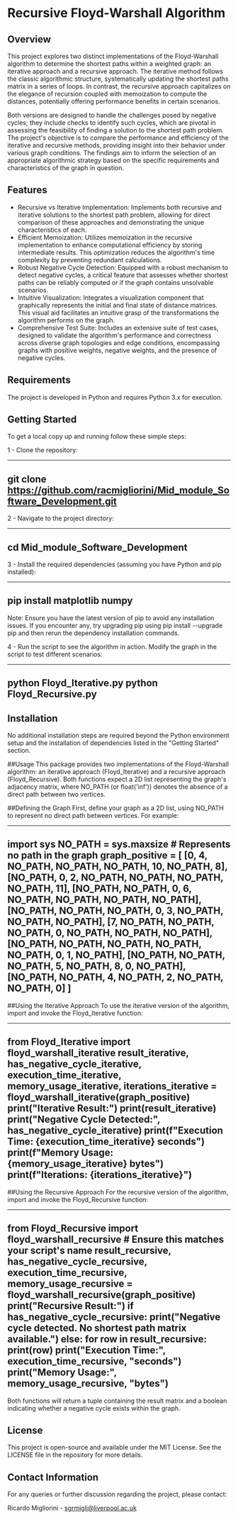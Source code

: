 # Recursive Floyd-Warshall Algorithm

## Overview

This project explores two distinct implementations of the Floyd-Warshall algorithm to determine the shortest paths within a weighted graph: an iterative approach and a recursive approach. The iterative method follows the classic algorithmic structure, systematically updating the shortest paths matrix in a series of loops. In contrast, the recursive approach capitalizes on the elegance of recursion coupled with memoization to compute the distances, potentially offering performance benefits in certain scenarios.

Both versions are designed to handle the challenges posed by negative cycles; they include checks to identify such cycles, which are pivotal in assessing the feasibility of finding a solution to the shortest path problem. The project's objective is to compare the performance and efficiency of the iterative and recursive methods, providing insight into their behavior under various graph conditions. The findings aim to inform the selection of an appropriate algorithmic strategy based on the specific requirements and characteristics of the graph in question.

## Features

- Recursive vs Iterative Implementation: Implements both recursive and iterative solutions to the shortest path problem, allowing for direct comparison of these approaches and demonstrating the unique characteristics of each.
- Efficient Memoization: Utilizes memoization in the recursive implementation to enhance computational efficiency by storing intermediate results. This optimization reduces the algorithm's time complexity by preventing redundant calculations.
- Robust Negative Cycle Detection: Equipped with a robust mechanism to detect negative cycles, a critical feature that assesses whether shortest paths can be reliably computed or if the graph contains unsolvable scenarios.
- Intuitive Visualization: Integrates a visualization component that graphically represents the initial and final state of distance matrices. This visual aid facilitates an intuitive grasp of the transformations the algorithm performs on the graph.
- Comprehensive Test Suite: Includes an extensive suite of test cases, designed to validate the algorithm's performance and correctness across diverse graph topologies and edge conditions, encompassing graphs with positive weights, negative weights, and the presence of negative cycles.

## Requirements
The project is developed in Python and requires Python 3.x for execution.

## Getting Started
To get a local copy up and running follow these simple steps:

1 - Clone the repository:

---------------------------------------------------
git clone https://github.com/racmigliorini/Mid_module_Software_Development.git
---------------------------------------------------

2 - Navigate to the project directory:

---------------------------------------------------
cd Mid_module_Software_Development
---------------------------------------------------

3 - Install the required dependencies (assuming you have Python and pip installed):

---------------------------------------------------
**pip install matplotlib numpy**
---------------------------------------------------
Note: Ensure you have the latest version of pip to avoid any installation issues. If you encounter any, try upgrading pip using pip install --upgrade pip and then rerun the dependency installation commands.


4 - Run the script to see the algorithm in action. Modify the graph in the script to test different scenarios:

---------------------------------------------------
python Floyd_Iterative.py
python Floyd_Recursive.py
---------------------------------------------------

## Installation
No additional installation steps are required beyond the Python environment setup and the installation of dependencies listed in the "Getting Started" section.

##Usage
This package provides two implementations of the Floyd-Warshall algorithm: an iterative approach (Floyd_Iterative) and a recursive approach (Floyd_Recursive). Both functions expect a 2D list representing the graph's adjacency matrix, where NO_PATH (or float('inf')) denotes the absence of a direct path between two vertices.

##Defining the Graph
First, define your graph as a 2D list, using NO_PATH to represent no direct path between vertices. For example:

---------------------------------------------------
import sys
NO_PATH = sys.maxsize  # Represents no path in the graph
graph_positive = [
    [0, 4, NO_PATH, NO_PATH, NO_PATH, 10, NO_PATH, 8],
    [NO_PATH, 0, 2, NO_PATH, NO_PATH, NO_PATH, NO_PATH, 11],
    [NO_PATH, NO_PATH, 0, 6, NO_PATH, NO_PATH, NO_PATH, NO_PATH],
    [NO_PATH, NO_PATH, NO_PATH, 0, 3, NO_PATH, NO_PATH, NO_PATH],
    [7, NO_PATH, NO_PATH, NO_PATH, 0, NO_PATH, NO_PATH, NO_PATH],
    [NO_PATH, NO_PATH, NO_PATH, NO_PATH, NO_PATH, 0, 1, NO_PATH],
    [NO_PATH, NO_PATH, NO_PATH, 5, NO_PATH, 8, 0, NO_PATH],
    [NO_PATH, NO_PATH, 4, NO_PATH, 2, NO_PATH, NO_PATH, 0]
]
---------------------------------------------------

##Using the Iterative Approach
To use the iterative version of the algorithm, import and invoke the Floyd_Iterative function:

---------------------------------------------------
from Floyd_Iterative import floyd_warshall_iterative
result_iterative, has_negative_cycle_iterative, execution_time_iterative, memory_usage_iterative, iterations_iterative = floyd_warshall_iterative(graph_positive)
print("Iterative Result:")
print(result_iterative)
print("Negative Cycle Detected:", has_negative_cycle_iterative)
print(f"Execution Time: {execution_time_iterative} seconds")
print(f"Memory Usage: {memory_usage_iterative} bytes")
print(f"Iterations: {iterations_iterative}")
---------------------------------------------------

##Using the Recursive Approach
For the recursive version of the algorithm, import and invoke the Floyd_Recursive function:

---------------------------------------------------
from Floyd_Recursive import floyd_warshall_recursive  # Ensure this matches your script's name
result_recursive, has_negative_cycle_recursive, execution_time_recursive, memory_usage_recursive = floyd_warshall_recursive(graph_positive)
print("Recursive Result:")
if has_negative_cycle_recursive:
    print("Negative cycle detected. No shortest path matrix available.")
else:
    for row in result_recursive:
        print(row)
print("Execution Time:", execution_time_recursive, "seconds")
print("Memory Usage:", memory_usage_recursive, "bytes")
---------------------------------------------------
Both functions will return a tuple containing the result matrix and a boolean indicating whether a negative cycle exists within the graph.

## License
This project is open-source and available under the MIT License. See the LICENSE file in the repository for more details.

## Contact Information
For any queries or further discussion regarding the project, please contact:

Ricardo Migliorini - sgrmigli@liverpool.ac.uk
